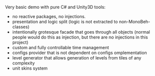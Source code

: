 Very basic demo with pure C# and Unity3D tools:
 - no reactive packages, no injections.
 - presentation and logic split (logic is not extracted to non-MonoBeh-classes)
 - intentionally grotesque facade that goes through all objects (normal people would do this as injection, but there are no injections in this project)
 - custom and fully controllable time management
 - configs provider that is not dependent on configs omplementation
 - level generator that allows generation of levels from tiles of any complexity
 - unit skins system
